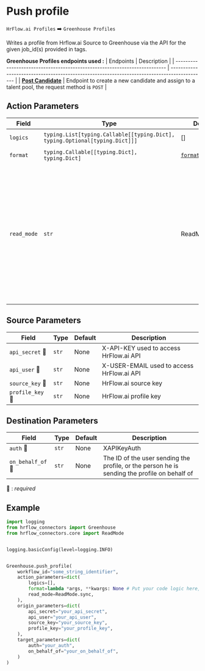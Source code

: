 # Push profile
`HrFlow.ai Profiles` :arrow_right: `Greenhouse Profiles`

Writes a profile from Hrflow.ai Source to Greenhouse  via the API for the given job_id(s) provided in tags.



**Greenhouse Profiles endpoints used :**
| Endpoints                                                                  | Description                                                                                  |
| -------------------------------------------------------------------------- | -------------------------------------------------------------------------------------------- |
| [**Post Candidate**](https://developers.greenhouse.io/job-board.html#jobs) | Endpoint to create a new candidate and assign to a talent pool, the request method is `POST` |


## Action Parameters

| Field       | Type                                                                        | Default                                 | Description                                                                                                                                                                                                                                     |
| ----------- | --------------------------------------------------------------------------- | --------------------------------------- | ----------------------------------------------------------------------------------------------------------------------------------------------------------------------------------------------------------------------------------------------- |
| `logics`    | `typing.List[typing.Callable[[typing.Dict], typing.Optional[typing.Dict]]]` | []                                      | List of logic functions                                                                                                                                                                                                                         |
| `format`    | `typing.Callable[[typing.Dict], typing.Dict]`                               | [`format_profile`](../connector.py#L93) | Formatting function                                                                                                                                                                                                                             |
| `read_mode` | `str`                                                                       | ReadMode.sync                           | If 'incremental' then `read_from` of the last run is given to Origin Warehouse during read. **The actual behavior depends on implementation of read**. In 'sync' mode `read_from` is neither fetched nor given to Origin Warehouse during read. |

## Source Parameters

| Field                      | Type  | Default | Description                               |
| -------------------------- | ----- | ------- | ----------------------------------------- |
| `api_secret` :red_circle:  | `str` | None    | X-API-KEY used to access HrFlow.ai API    |
| `api_user` :red_circle:    | `str` | None    | X-USER-EMAIL used to access HrFlow.ai API |
| `source_key` :red_circle:  | `str` | None    | HrFlow.ai source key                      |
| `profile_key` :red_circle: | `str` | None    | HrFlow.ai profile key                     |

## Destination Parameters

| Field                       | Type  | Default | Description                                                                                  |
| --------------------------- | ----- | ------- | -------------------------------------------------------------------------------------------- |
| `auth` :red_circle:         | `str` | None    | XAPIKeyAuth                                                                                  |
| `on_behalf_of` :red_circle: | `str` | None    | The ID of the user sending the profile, or the person he is sending the profile on behalf of |

:red_circle: : *required*

## Example

```python
import logging
from hrflow_connectors import Greenhouse
from hrflow_connectors.core import ReadMode


logging.basicConfig(level=logging.INFO)


Greenhouse.push_profile(
    workflow_id="some_string_identifier",
    action_parameters=dict(
        logics=[],
        format=lambda *args, **kwargs: None # Put your code logic here,
        read_mode=ReadMode.sync,
    ),
    origin_parameters=dict(
        api_secret="your_api_secret",
        api_user="your_api_user",
        source_key="your_source_key",
        profile_key="your_profile_key",
    ),
    target_parameters=dict(
        auth="your_auth",
        on_behalf_of="your_on_behalf_of",
    )
)
```